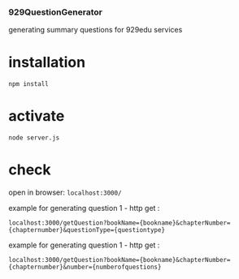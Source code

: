 ### 929QuestionGenerator
generating summary questions for 929edu services

# installation
``` npm install ```
# activate
``` node server.js ```
# check
open in browser: ``` localhost:3000/ ```

example for generating question 1 - http get :

``` localhost:3000/getQuestion?bookName={bookname}&chapterNumber={chapternumber}&questionType={questiontype} ```


example for generating question 1 - http get :

``` localhost:3000/getQuestion?bookName={bookname}&chapterNumber={chapternumber}&number={numberofquestions} ```

